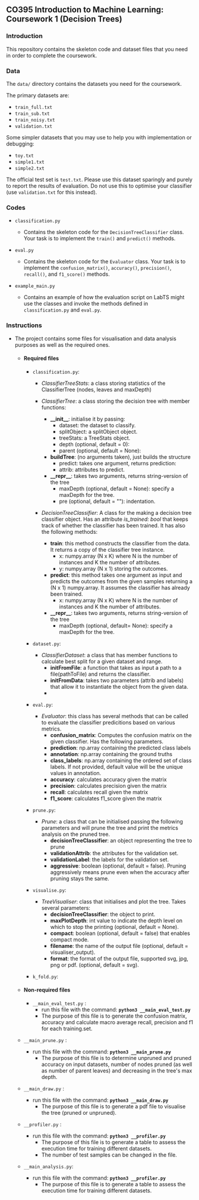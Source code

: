 ## CO395 Introduction to Machine Learning: Coursework 1 (Decision Trees)

### Introduction

This repository contains the skeleton code and dataset files that you need 
in order to complete the coursework.

### Data

The ``data/`` directory contains the datasets you need for the coursework.

The primary datasets are:
- ``train_full.txt``
- ``train_sub.txt``
- ``train_noisy.txt``
- ``validation.txt``

Some simpler datasets that you may use to help you with implementation or 
debugging:
- ``toy.txt``
- ``simple1.txt``
- ``simple2.txt``

The official test set is ``test.txt``. Please use this dataset sparingly and 
purely to report the results of evaluation. Do not use this to optimise your 
classifier (use ``validation.txt`` for this instead). 


### Codes

- ``classification.py``

	* Contains the skeleton code for the ``DecisionTreeClassifier`` class. Your task 
is to implement the ``train()`` and ``predict()`` methods.


- ``eval.py``

	* Contains the skeleton code for the ``Evaluator`` class. Your task is to 
implement the ``confusion_matrix()``, ``accuracy()``, ``precision()``, 
``recall()``, and ``f1_score()`` methods.


- ``example_main.py``

	* Contains an example of how the evaluation script on LabTS might use the classes
and invoke the methods defined in ``classification.py`` and ``eval.py``.


### Instructions
- The project contains some files for visualisation and data analysis purposes as well as the required ones.

    - #### Required files 
        -  `classification.py`:
            - <em>ClassifierTreeStats</em>: a class storing statistics of the ClassifierTree (nodes, leaves and maxDepth)
            - <em>ClassifierTree</em>: a class storing the decision tree 		with member functions:
             	- **\_\_init__**: initialise it by passing: 
                    - dataset: the dataset to classify.
                    - splitObject: a splitObject object.
                    - treeStats: a TreeStats object.
                    - depth (optional, default = 0):
                    - parent (optional, default = None):
          		- **buildTree**: (no arguments taken), just builds the structure
			        - predict: takes one argument, returns prediction:
    			    - attrib: attributes to predict.
  			    - **\_\_repr__**: takes two arguments, returns string-version of the tree
    			    - maxDepth (optional, default = None): specify a maxDepth for the tree.
    			    - pre (optional, default = ""): indentation. 
     	
		 
		    - <em>DecisionTreeClassifier</em>:  A class for the making a decision tree classifier object. Has an attribute <em> is_trained: bool </em> that keeps track of whether the classifier has been trained. It has also the following methods:
         	    
         	    - **train**: this method constructs the classifier from the data. It returns a copy of the classifier tree instance.
				    - x: numpy.array (N x K) where N is the number of instances and K the number of attributes.
				    - y: numpy.array (N x 1) storing the outcomes.   
    			- **predict**: this method takes one argument as input and predicts the outcomes from the given samples returning a (N x 1) numpy.array. It assumes the classifier has already been trained.
             	    - x: numpy.array (N x K) where N is the number of instances and K the number of attributes.
    			- **\_\_repr__**: takes two arguments, returns string-version of the tree
    			    - maxDepth (optional, default= None): specify a maxDepth for the tree.
    
	    -  `dataset.py`: 
            - <em>ClassifierDataset</em>: a class that has member functions to calculate best split for a given dataset and range.  
                - **initFromFile**: a function that takes as input a path to a file(pathToFile) and returns the classifier.
                - **initFromData**: takes two parameters (attrib and labels) that allow it to instantiate the object from the given data.  
                - 
	    -  `eval.py`:
      	    - <em>Evaluator</em>: this class has several methods that can be called to evaluate the classifier predicitions based on various metrics.
        	    - **confusion_matrix**: Computes the confusion matrix on the given classifier. Has the following parameters.
            	- **prediction**: np.array containing the predicted class labels
            	- **annotation**: np.array containing the ground truths
            	- **class_labels**: np.array containing the ordered set of class labels. If not provided, default value will be the unique values in annotation. 
        	    - **accuracy**: calculates accuracy given the matrix
        	    - **precision**: calculates precision given the matrix
            	- **recall**: calculates recall given the matrix
        		- **f1_score**: calculates f1_score given the matrix
    
	    -  `prune.py`:
            -  <em>Prune</em>: a class that can be initialised passing the following parameters and will prune the tree and print the metrics analysis on the pruned tree.
                - **decisionTreeClassifier**: an object representing the tree to prune
                - **validationAttrib**: the attributes for the validation set.  
                - **validationLabel**: the labels for the validation set.
                - **aggressive**: boolean (optional, default = false). Pruning aggressively means prune even when the accuracy after pruning stays the same.
    
        -  `visualise.py`:
            -  <em>TreeVisualiser</em>: class that initialises and plot the tree. Takes several parameters:
                - **decisionTreeClassifier**: the object to print.
                - **maxPlotDepth**: int value to indicate the depth level on which to stop the printing (optional, default = None).
                - **compact**: boolean (optional, default = false) that enables compact mode.
                - **filename**: the name of the output file (optional, default = visualiser_output).
                - **format**: the format of the output file, supported svg, jpg, png or pdf. (optional, default = svg).   
    
    	-  `k_fold.py`:   
  


    - #### Non-required files 
        - `__main_eval_test.py` :
        	- run this file with the command: <strong>`python3 __main_eval_test.py`</strong>
        	- The purpose of this file is to generate the confusion matrix, accuracy and calculate macro average recall, precision and f1 for each training.set. 

     - `__main_prune.py` :
    	- run this file with the command: <strong>`python3 __main_prune.py`</strong>
        	- The purpose of this file is to determine unpruned and pruned accuracy 	on input datasets, number of nodes pruned (as well as number of parent leaves) and decreasing in the tree's max depth.

     - `__main_draw.py` :
    	- run this file with the command: <strong>`python3 __main_draw.py`</strong>
    	    - The purpose of this file is to generate a pdf file to visualise the tree (pruned or unpruned).

     -  `__profiler.py` :
      	- run this file with the command: <strong>`python3 __profiler.py`</strong>
      	    - The purpose of this file is to generate a table to assess the 	execution time for training different datasets.
      	    - The number of test samples can be changed in the file.

     -  `__main_analysis.py`:
      	- run this file with the command: <strong>`python3 __profiler.py`</strong>
      	    - The purpose of this file is to generate a table to assess the execution time for training different datasets.
